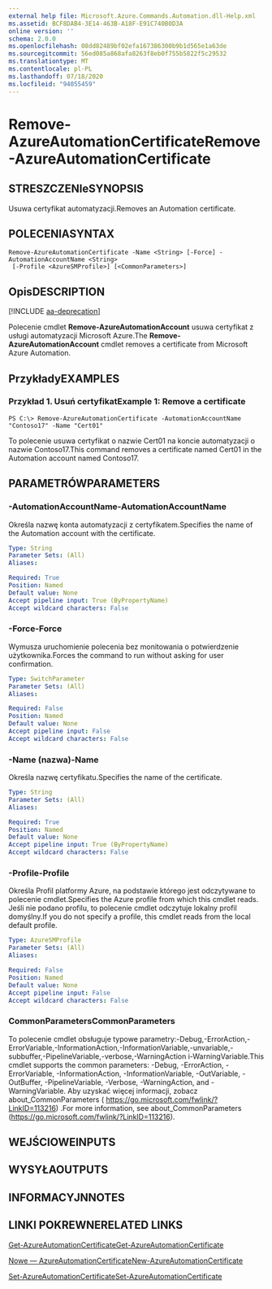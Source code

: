 ```yaml
---
external help file: Microsoft.Azure.Commands.Automation.dll-Help.xml
ms.assetid: BCF8DAB4-3E14-463B-A18F-E91C740B0D3A
online version: ''
schema: 2.0.0
ms.openlocfilehash: 08dd82489bf02efa167386300b9b1d565e1a63de
ms.sourcegitcommit: 56ed085a868afa8263f8eb0f755b5822f5c29532
ms.translationtype: MT
ms.contentlocale: pl-PL
ms.lasthandoff: 07/18/2020
ms.locfileid: "94055459"
---
```

# <span data-ttu-id="37e70-101">Remove-AzureAutomationCertificate</span><span class="sxs-lookup"><span data-stu-id="37e70-101">Remove-AzureAutomationCertificate</span></span>

## <span data-ttu-id="37e70-102">STRESZCZENIe</span><span class="sxs-lookup"><span data-stu-id="37e70-102">SYNOPSIS</span></span>

<span data-ttu-id="37e70-103">Usuwa certyfikat automatyzacji.</span><span class="sxs-lookup"><span data-stu-id="37e70-103">Removes an Automation certificate.</span></span>

## <span data-ttu-id="37e70-104">POLECENIA</span><span class="sxs-lookup"><span data-stu-id="37e70-104">SYNTAX</span></span>

```
Remove-AzureAutomationCertificate -Name <String> [-Force] -AutomationAccountName <String>
 [-Profile <AzureSMProfile>] [<CommonParameters>]
```

## <span data-ttu-id="37e70-105">Opis</span><span class="sxs-lookup"><span data-stu-id="37e70-105">DESCRIPTION</span></span>

[!INCLUDE [aa-deprecation](../include/aa-deprecation.md)]

<span data-ttu-id="37e70-106">Polecenie cmdlet **Remove-AzureAutomationAccount** usuwa certyfikat z usługi automatyzacji Microsoft Azure.</span><span class="sxs-lookup"><span data-stu-id="37e70-106">The **Remove-AzureAutomationAccount** cmdlet removes a certificate from Microsoft Azure Automation.</span></span>

## <span data-ttu-id="37e70-107">Przykłady</span><span class="sxs-lookup"><span data-stu-id="37e70-107">EXAMPLES</span></span>

### <span data-ttu-id="37e70-108">Przykład 1. Usuń certyfikat</span><span class="sxs-lookup"><span data-stu-id="37e70-108">Example 1: Remove a certificate</span></span>
```
PS C:\> Remove-AzureAutomationCertificate -AutomationAccountName "Contoso17" -Name "Cert01"
```

<span data-ttu-id="37e70-109">To polecenie usuwa certyfikat o nazwie Cert01 na koncie automatyzacji o nazwie Contoso17.</span><span class="sxs-lookup"><span data-stu-id="37e70-109">This command removes a certificate named Cert01 in the Automation account named Contoso17.</span></span>

## <span data-ttu-id="37e70-110">PARAMETRÓW</span><span class="sxs-lookup"><span data-stu-id="37e70-110">PARAMETERS</span></span>

### <span data-ttu-id="37e70-111">-AutomationAccountName</span><span class="sxs-lookup"><span data-stu-id="37e70-111">-AutomationAccountName</span></span>
<span data-ttu-id="37e70-112">Określa nazwę konta automatyzacji z certyfikatem.</span><span class="sxs-lookup"><span data-stu-id="37e70-112">Specifies the name of the Automation account with the certificate.</span></span>

```yaml
Type: String
Parameter Sets: (All)
Aliases: 

Required: True
Position: Named
Default value: None
Accept pipeline input: True (ByPropertyName)
Accept wildcard characters: False
```

### <span data-ttu-id="37e70-113">-Force</span><span class="sxs-lookup"><span data-stu-id="37e70-113">-Force</span></span>
<span data-ttu-id="37e70-114">Wymusza uruchomienie polecenia bez monitowania o potwierdzenie użytkownika.</span><span class="sxs-lookup"><span data-stu-id="37e70-114">Forces the command to run without asking for user confirmation.</span></span>

```yaml
Type: SwitchParameter
Parameter Sets: (All)
Aliases: 

Required: False
Position: Named
Default value: None
Accept pipeline input: False
Accept wildcard characters: False
```

### <span data-ttu-id="37e70-115">-Name (nazwa)</span><span class="sxs-lookup"><span data-stu-id="37e70-115">-Name</span></span>
<span data-ttu-id="37e70-116">Określa nazwę certyfikatu.</span><span class="sxs-lookup"><span data-stu-id="37e70-116">Specifies the name of the certificate.</span></span>

```yaml
Type: String
Parameter Sets: (All)
Aliases: 

Required: True
Position: Named
Default value: None
Accept pipeline input: True (ByPropertyName)
Accept wildcard characters: False
```

### <span data-ttu-id="37e70-117">-Profile</span><span class="sxs-lookup"><span data-stu-id="37e70-117">-Profile</span></span>
<span data-ttu-id="37e70-118">Określa Profil platformy Azure, na podstawie którego jest odczytywane to polecenie cmdlet.</span><span class="sxs-lookup"><span data-stu-id="37e70-118">Specifies the Azure profile from which this cmdlet reads.</span></span>
<span data-ttu-id="37e70-119">Jeśli nie podano profilu, to polecenie cmdlet odczytuje lokalny profil domyślny.</span><span class="sxs-lookup"><span data-stu-id="37e70-119">If you do not specify a profile, this cmdlet reads from the local default profile.</span></span>

```yaml
Type: AzureSMProfile
Parameter Sets: (All)
Aliases: 

Required: False
Position: Named
Default value: None
Accept pipeline input: False
Accept wildcard characters: False
```

### <span data-ttu-id="37e70-120">CommonParameters</span><span class="sxs-lookup"><span data-stu-id="37e70-120">CommonParameters</span></span>
<span data-ttu-id="37e70-121">To polecenie cmdlet obsługuje typowe parametry:-Debug,-ErrorAction,-ErrorVariable,-InformationAction,-InformationVariable,-unvariable,-subbuffer,-PipelineVariable,-verbose,-WarningAction i-WarningVariable.</span><span class="sxs-lookup"><span data-stu-id="37e70-121">This cmdlet supports the common parameters: -Debug, -ErrorAction, -ErrorVariable, -InformationAction, -InformationVariable, -OutVariable, -OutBuffer, -PipelineVariable, -Verbose, -WarningAction, and -WarningVariable.</span></span> <span data-ttu-id="37e70-122">Aby uzyskać więcej informacji, zobacz about_CommonParameters ( https://go.microsoft.com/fwlink/?LinkID=113216) .</span><span class="sxs-lookup"><span data-stu-id="37e70-122">For more information, see about_CommonParameters (https://go.microsoft.com/fwlink/?LinkID=113216).</span></span>

## <span data-ttu-id="37e70-123">WEJŚCIOWE</span><span class="sxs-lookup"><span data-stu-id="37e70-123">INPUTS</span></span>

## <span data-ttu-id="37e70-124">WYSYŁA</span><span class="sxs-lookup"><span data-stu-id="37e70-124">OUTPUTS</span></span>

## <span data-ttu-id="37e70-125">INFORMACYJN</span><span class="sxs-lookup"><span data-stu-id="37e70-125">NOTES</span></span>

## <span data-ttu-id="37e70-126">LINKI POKREWNE</span><span class="sxs-lookup"><span data-stu-id="37e70-126">RELATED LINKS</span></span>

[<span data-ttu-id="37e70-127">Get-AzureAutomationCertificate</span><span class="sxs-lookup"><span data-stu-id="37e70-127">Get-AzureAutomationCertificate</span></span>](./Get-AzureAutomationCertificate.md)

[<span data-ttu-id="37e70-128">Nowe — AzureAutomationCertificate</span><span class="sxs-lookup"><span data-stu-id="37e70-128">New-AzureAutomationCertificate</span></span>](./New-AzureAutomationCertificate.md)

[<span data-ttu-id="37e70-129">Set-AzureAutomationCertificate</span><span class="sxs-lookup"><span data-stu-id="37e70-129">Set-AzureAutomationCertificate</span></span>](./Set-AzureAutomationCertificate.md)


